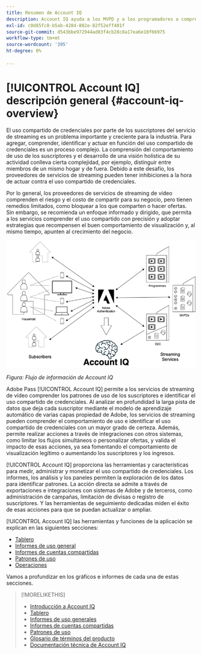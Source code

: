 ```yaml
---
title: Resumen de Account IQ
description: Account IQ ayuda a los MVPD y a los programadores a comprender los riesgos para sus ingresos y operaciones comerciales, y a determinar las acciones más efectivas que deben tomar para mitigar los impactos del fraude de credenciales.
exl-id: c0d85fc8-b5ab-4284-802e-82f52eff401f
source-git-commit: d543bbe972944ad83f4cb28c8a17ea6e10f66975
workflow-type: tm+mt
source-wordcount: '395'
ht-degree: 0%

---
```


# [!UICONTROL Account IQ] descripción general {#account-iq-overview}

El uso compartido de credenciales por parte de los suscriptores del servicio de streaming es un problema importante y creciente para la industria. Para agregar, comprender, identificar y actuar en función del uso compartido de credenciales es un proceso complejo. La comprensión del comportamiento de uso de los suscriptores y el desarrollo de una visión holística de su actividad conlleva cierta complejidad, por ejemplo, distinguir entre miembros de un mismo hogar y de fuera. Debido a este desafío, los proveedores de servicios de streaming pueden tener inhibiciones a la hora de actuar contra el uso compartido de credenciales.


<div class "preview">
Por lo general, los proveedores de servicios de streaming de vídeo comprenden el riesgo y el costo de compartir para su negocio, pero tienen remedios limitados, como bloquear a los que comparten o hacer ofertas. Sin embargo, se recomienda un enfoque informado y dirigido, que permita a los servicios comprender el uso compartido con precisión y adoptar estrategias que recompensen el buen comportamiento de visualización y, al mismo tiempo, apunten al crecimiento del negocio. </span>

![Diagrama de flujo de Account IQ](assets/aiq-intro.png)

*Figura: Flujo de información de Account IQ*

Adobe Pass [!UICONTROL Account IQ] permite a los servicios de streaming de vídeo comprender los patrones de uso de los suscriptores e identificar el uso compartido de credenciales. Al analizar en profundidad la larga pista de datos que deja cada suscriptor mediante el modelo de aprendizaje automático de varias capas propiedad de Adobe, los servicios de streaming pueden comprender el comportamiento de uso e identificar el uso compartido de credenciales con un mayor grado de certeza. Además, permite realizar acciones a través de integraciones con otros sistemas, como limitar los flujos simultáneos o personalizar ofertas, y valida el impacto de esas acciones, ya sea fomentando el comportamiento de visualización legítimo o aumentando los suscriptores y los ingresos.

[!UICONTROL Account IQ] proporciona las herramientas y características para medir, administrar y monetizar el uso compartido de credenciales. Los informes, los análisis y los paneles permiten la exploración de los datos para identificar patrones. La acción directa se admite a través de exportaciones e integraciones con sistemas de Adobe y de terceros, como administración de campañas, limitación de divisas o registro de suscriptores. Y las herramientas de seguimiento dedicadas miden el éxito de esas acciones para que se puedan actualizar o ampliar.

[!UICONTROL Account IQ] las herramientas y funciones de la aplicación se explican en las siguientes secciones:

* [Tablero](/help/accountiq/dashboard.md)
* [Informes de uso general](/help/accountiq/general-usage-reports.md)
* [Informes de cuentas compartidas](/help/accountiq/shared-acc-reports.md)
* [Patrones de uso](/help/accountiq/usage-patterns.md)
* [Operaciones](/help/accountiq/operations.md)

Vamos a profundizar en los gráficos e informes de cada una de estas secciones.

>[!MORELIKETHIS]
>
>* [Introducción a Account IQ](/help/accountiq/get-started.md)
>* [Tablero](/help/accountiq/dashboard.md)
>* [Informes de uso generales](/help/accountiq/general-usage-reports.md)
>* [Informes de cuentas compartidas](/help/accountiq/shared-acc-reports.md)
>* [Patrones de uso](/help/accountiq/usage-patterns.md)
>* [Glosario de términos del producto](/help/accountiq/product-concepts.md)
>* [Documentación técnica de Account IQ](https://www.adobe.com/content/dam/dx/us/en/products/primetime/resources/primetime-account-iq-whitepaper.pdf)

<!-- Credential sharing is rampant and prevalent among subscribers in the video streaming industry. To add to it, understanding, identifying, and acting on password sharing is a complex process. There is complexity involved in understanding the subscriber usage behavior and developing a holistic view of viewer activity—for example, distinguishing sharing among members within the same household and outside. Due to this challenge, streaming service providers have inhibitions in acting against password sharing.

Generally, video streaming service providers consider password sharing as fatal for business and act strongly against it, by blocking the sharers. However, it is advised to follow a holistic approach that enables them to understand sharing accurately and adopt strategies to reward good viewing behavior and target business growth simultaneously.

![Account IQ flow diagram](assets/aiq-intro.png)

*Figure: Account IQ information flow*

Adobe Pass Account IQ enables video streaming services understand the subscriber usage patterns and identify password sharing by analyzing usage behavior. Moreover, it validates the impact of applying actions to encourage legitimate viewing behavior while maximizing business ROI, eventually growing subscribers and revenue.

By deeply analyzing the long, winding trail of data left behind by each subscriber using Adobe's proprietary multi-layer machine learning model, customers can understand usage behavior and identify password sharing with a greater degree of certainty, use the insights to validate the impact of applying actions to encourage legitimate viewing behavior while maximizing business growth, eventually act on password sharing using validated tactics to improve viewer experience, growing subscribers and revenue (for e.g. converting sharers to paid subscribers, managing ad loads based on sharing behavior, rewarding good behavior with better viewer experience).

Account IQ is helps you understand usage patterns and identify password sharing by leveraging the Adobe Pass Authentication  solution that processes a huge volume of TV Everywhere transactions. A proprietary multi-layer machine learning model trained by this real-world TVE data accurately characterizes usage patterns and helps video streaming services understand usage patterns and identify password sharing at an individual account level. Based on Adobe's customer experience management solutions, Account IQ enables video streaming services to effectively use their audience data to create actionable sharing profiles as well powers integrations with other Adobe Digital Experience and 3rd party solutions—for example, Adobe Pass Concurrency Monitoring or Adobe Analytics—to enable understanding usage patterns, identify and act upon password sharing.


<!-- The widespread availability of video content and streaming services bring with it problem of account sharing; eventually leading to the loss of revenue by content providers. Account IQ helps TV Everywhere and VOD (video on demand) providers understand the risks to their revenue and business operations, and determine the most effective actions to take to mitigate the impacts of credential fraud. It helps these media companies (MVPDs, Programmers, and VOD providers) manage and uncover the instances of password sharing with a high level of confidence, enabling them deliver better business outcomes and provide better viewing experiences for subscribers.

To help media companies better understand the password sharing within their businesses, Adobe Pass Account IQ determines **Password Sharing Risk Index** that rates every subscriber on their likelihood of sharing account credentials for subscription passwords, from very low to very high. Based on these calculations and the resulting indices, analytics are performed and visuals are generated for better understanding and interpretation of the account sharing behavior. Account IQ is a hosted web application, which you can access using your browser.

Account IQ assigns sharing scores to different subscriber accounts, so that the content providers (media companies, programmers, MVPDs, and VOD providers) can take informed decisions about subscriber accounts and check the illicit sharing.

Passwords are the main methods for viewers to authenticate, and there is a misconception that credential sharing is allowed. This idea makes illicit password sharing a common practice; necessitating the need for media companies to educate their viewers about permissible sharing and prevent illicit sharing.-->
